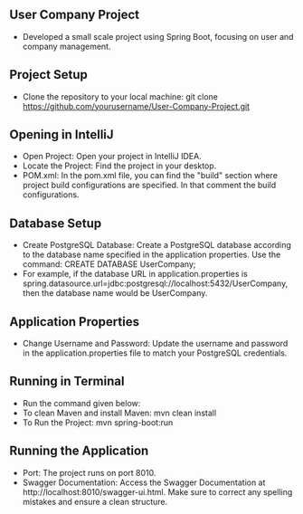 ## User Company Project

- Developed a small scale project using Spring Boot, focusing on user and company management. 

## Project Setup

- Clone the repository to your local machine:
git clone https://github.com/yourusername/User-Company-Project.git

## Opening in IntelliJ	 

- Open Project: Open your project in IntelliJ IDEA.
- Locate the Project: Find the project in your desktop.
- POM.xml: In the pom.xml file, you can find the "build" section where project build configurations are specified. In that comment the build configurations.

## Database Setup

- Create PostgreSQL Database: Create a PostgreSQL database according to the database name specified in the application properties. Use the command:
	CREATE DATABASE UserCompany;
- For example, if the database URL in application.properties is spring.datasource.url=jdbc:postgresql://localhost:5432/UserCompany, then the database name would be UserCompany.

## Application Properties

- Change Username and Password: Update the username and password in the application.properties file to match your PostgreSQL credentials.

## Running in Terminal

- Run the command given below:
- To clean Maven and install Maven: mvn clean install
- To Run the Project: mvn spring-boot:run

## Running the Application

- Port: The project runs on port 8010.
- Swagger Documentation: Access the Swagger Documentation at http://localhost:8010/swagger-ui.html. Make sure to correct any spelling mistakes and ensure a clean structure.
